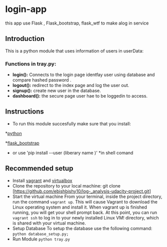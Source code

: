 # login-app
this app use Flask , Flask_bootstrap, flask_wtf to make alog in service

## Introduction
This is a python module that uses information of users in  userData:



### Functions in tray.py:
* **login():** Connects to the login page identfay user using database and compare hashed password .
* **logout():** redirect to the index page and log the user out.
* **signup():** create new user in the database.
* **dashboard():** the secure page user hae to be loggedin to access.

## Instructions
* To run this module succesfully make sure that you install:

*[python](https://www.python.org/downloads/)

*[flask_bootstrap](https://pythonhosted.org/Flask-Bootstrap/)

* or use 'pip install --user (liberary name )'
*in shell comand
## Recommended setup
* Install [vagrant](https://www.vagrantup.com/downloads.html) and [virtualbox](https://www.virtualbox.org/wiki/Downloads) 
* Clone the repository to your local machine:
  git clone [https://github.com/ebishbishy10/log-_analysis-udacity-project.git]
* Start the virtual machine
  From your terminal, inside the project directory, run the command `vagrant up`. This will cause Vagrant to download the Linux           operating   system and install it.
  When vagrant up is finished running, you will get your shell prompt back. At this point, you can run `vagrant ssh` to log in to your     newly installed Linux VM!
       directory, which is shared with your virtual machine.
* Setup Database
  To setup the database use the following command:
  `python database_setup.py;`
* Run Module
  `python tray.py`
